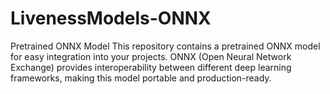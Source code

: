 # LivenessModels-ONNX
Pretrained ONNX Model  This repository contains a pretrained ONNX model for easy integration into your projects. ONNX (Open Neural Network Exchange) provides interoperability between different deep learning frameworks, making this model portable and production-ready.
